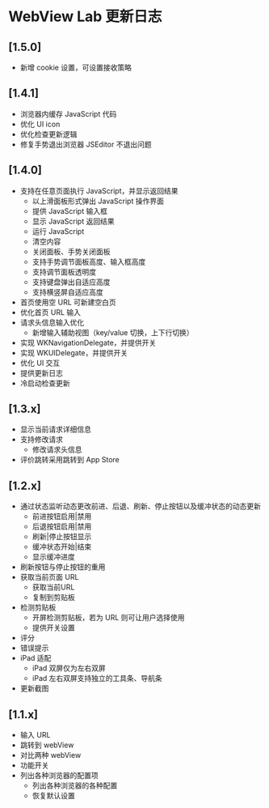 # WebView Lab 更新日志

<!-- ## [Unreleased]
### Added
### Changed
### Removed
### Fixed -->

## [1.5.0]

- 新增 cookie 设置，可设置接收策略

## [1.4.1]

- 浏览器内缓存 JavaScript 代码
- 优化 UI icon
- 优化检查更新逻辑
- 修复手势退出浏览器 JSEditor 不退出问题

## [1.4.0]

- 支持在任意页面执行 JavaScript，并显示返回结果
  + 以上滑面板形式弹出 JavaScript 操作界面
  + 提供 JavaScript 输入框
  + 显示 JavaScript 返回结果
  + 运行 JavaScript
  + 清空内容
  + 关闭面板、手势关闭面板
  + 支持手势调节面板高度、输入框高度
  + 支持调节面板透明度
  + 支持键盘弹出自适应高度
  + 支持横竖屏自适应高度
- 首页使用空 URL 可新建空白页
- 优化首页 URL 输入
- 请求头信息输入优化
  + 新增输入辅助视图（key/value 切换，上下行切换）
- 实现 WKNavigationDelegate，并提供开关
- 实现 WKUIDelegate，并提供开关
- 优化 UI 交互
- 提供更新日志
- 冷启动检查更新

## [1.3.x]

- 显示当前请求详细信息
- 支持修改请求
  + 修改请求头信息
- 评价跳转采用跳转到 App Store

## [1.2.x]

- 通过状态监听动态更改前进、后退、刷新、停止按钮以及缓冲状态的动态更新
  + 前进按钮启用|禁用
  + 后退按钮启用|禁用
  + 刷新|停止按钮显示
  + 缓冲状态开始|结束
  + 显示缓冲进度
- 刷新按钮与停止按钮的重用
- 获取当前页面 URL
  + 获取当前URL
  + 复制到剪贴板
- 检测剪贴板
  + 开屏检测剪贴板，若为 URL 则可让用户选择使用
  + 提供开关设置
- 评分
- 错误提示
- iPad 适配
  + iPad 双屏仅为左右双屏
  + iPad 左右双屏支持独立的工具条、导航条
- 更新截图

## [1.1.x]

- 输入 URL
- 跳转到 webView
- 对比两种 webView
- 功能开关
- 列出各种浏览器的配置项
	+ 列出各种浏览器的各种配置
	+ 恢复默认设置
